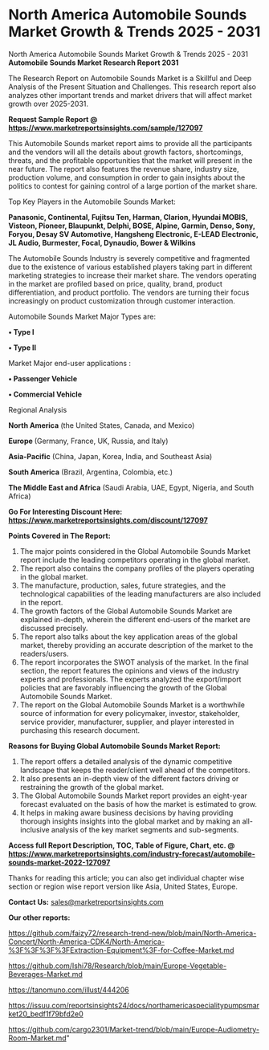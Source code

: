 # North America Automobile Sounds Market Growth & Trends 2025 - 2031
North America Automobile Sounds Market Growth & Trends 2025 - 2031
<strong>Automobile Sounds Market Research Report 2031</strong>

The Research Report on Automobile Sounds Market is a Skillful and Deep Analysis of the Present Situation and Challenges. This research report also analyzes other important trends and market drivers that will affect market growth over 2025-2031.

<strong>Request Sample Report @ <a href=https://www.marketreportsinsights.com/sample/127097>https://www.marketreportsinsights.com/sample/127097</a></strong>

This Automobile Sounds market report aims to provide all the participants and the vendors will all the details about growth factors, shortcomings, threats, and the profitable opportunities that the market will present in the near future. The report also features the revenue share, industry size, production volume, and consumption in order to gain insights about the politics to contest for gaining control of a large portion of the market share.

Top Key Players in the Automobile Sounds Market:

<strong>Panasonic, Continental, Fujitsu Ten, Harman, Clarion, Hyundai MOBIS, Visteon, Pioneer, Blaupunkt, Delphi, BOSE, Alpine, Garmin, Denso, Sony, Foryou, Desay SV Automotive, Hangsheng Electronic, E-LEAD Electronic, JL Audio, Burmester, Focal, Dynaudio, Bower & Wilkins</strong>

The Automobile Sounds Industry is severely competitive and fragmented due to the existence of various established players taking part in different marketing strategies to increase their market share. The vendors operating in the market are profiled based on price, quality, brand, product differentiation, and product portfolio. The vendors are turning their focus increasingly on product customization through customer interaction.

Automobile Sounds Market Major Types are:

<strong>• Type I

• Type II</strong>

Market Major end-user applications :

<strong>• Passenger Vehicle

• Commercial Vehicle</strong>

Regional Analysis

</u><strong><b>North America</b></strong> (the United States, Canada, and Mexico)

<strong><b>Europe </b></strong>(Germany, France, UK, Russia, and Italy)

<strong><b>Asia-Pacific</b></strong> (China, Japan, Korea, India, and Southeast Asia)

<strong><b>South America</b></strong> (Brazil, Argentina, Colombia, etc.)

<strong><b>The Middle East and Africa</b></strong> (Saudi Arabia, UAE, Egypt, Nigeria, and South Africa)

<strong>Go For Interesting Discount Here: <a href=https://www.marketreportsinsights.com/discount/127097>https://www.marketreportsinsights.com/discount/127097</a></strong>

<strong>Points Covered in The Report:</strong>
<ol>
  <li>The major points considered in the Global Automobile Sounds Market report include the leading competitors operating in the global market.</li>
  <li>The report also contains the company profiles of the players operating in the global market.</li>
  <li>The manufacture, production, sales, future strategies, and the technological capabilities of the leading manufacturers are also included in the report.</li>
  <li>The growth factors of the Global Automobile Sounds Market are explained in-depth, wherein the different end-users of the market are discussed precisely.</li>
  <li>The report also talks about the key application areas of the global market, thereby providing an accurate description of the market to the readers/users.</li>
  <li>The report incorporates the SWOT analysis of the market. In the final section, the report features the opinions and views of the industry experts and professionals. The experts analyzed the export/import policies that are favorably influencing the growth of the Global Automobile Sounds Market.</li>
  <li>The report on the Global Automobile Sounds Market is a worthwhile source of information for every policymaker, investor, stakeholder, service provider, manufacturer, supplier, and player interested in purchasing this research document.</li>
</ol>
<strong>Reasons for Buying Global Automobile Sounds Market Report:</strong>

<ol>
  <li>The report offers a detailed analysis of the dynamic competitive landscape that keeps the reader/client well ahead of the competitors.</li>
  <li>It also presents an in-depth view of the different factors driving or restraining the growth of the global market.</li>
  <li>The Global Automobile Sounds Market report provides an eight-year forecast evaluated on the basis of how the market is estimated to grow.</li>
  <li>It helps in making aware business decisions by having providing thorough insights insights into the global market and by making an all-inclusive analysis of the key market segments and sub-segments.</li>
</ol>
<strong>Access full Report Description, TOC, Table of Figure, Chart, etc. @ <a href=https://www.marketreportsinsights.com/industry-forecast/automobile-sounds-market-2022-127097>https://www.marketreportsinsights.com/industry-forecast/automobile-sounds-market-2022-127097</a></strong>


Thanks for reading this article; you can also get individual chapter wise section or region wise report version like Asia, United States, Europe.

<strong>Contact Us:</strong>
sales@marketreportsinsights.com

<strong>Our other reports:</strong>

<a href=https://github.com/faizy72/research-trend-new/blob/main/North-America-Concert/North-America-CDK4/North-America-%3F%3F%3F%3FExtraction-Equipment%3F-for-Coffee-Market.md>https://github.com/faizy72/research-trend-new/blob/main/North-America-Concert/North-America-CDK4/North-America-%3F%3F%3F%3FExtraction-Equipment%3F-for-Coffee-Market.md</a>

<a href=https://github.com/Ishi78/Research/blob/main/Europe-Vegetable-Beverages-Market.md>https://github.com/Ishi78/Research/blob/main/Europe-Vegetable-Beverages-Market.md</a>

<a href=https://tanomuno.com/illust/444206>https://tanomuno.com/illust/444206</a>

<a href=https://issuu.com/reportsinsights24/docs/northamericaspecialitypumpsmarket20_bedf1f79bfd2e0>https://issuu.com/reportsinsights24/docs/northamericaspecialitypumpsmarket20_bedf1f79bfd2e0</a>

<a href=https://github.com/cargo2301/Market-trend/blob/main/Europe-Audiometry-Room-Market.md>https://github.com/cargo2301/Market-trend/blob/main/Europe-Audiometry-Room-Market.md</a>"
